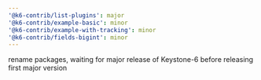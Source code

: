 ```yaml
---
'@k6-contrib/list-plugins': major
'@k6-contrib/example-basic': minor
'@k6-contrib/example-with-tracking': minor
'@k6-contrib/fields-bigint': minor
---
```


rename packages, waiting for major release of Keystone-6 before releasing first major version
